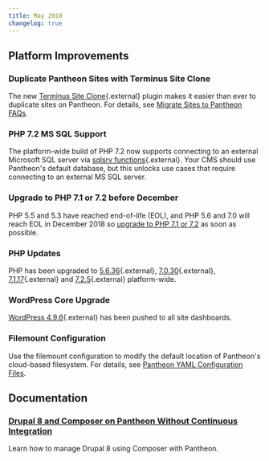 ```yaml
---
title: May 2018
changelog: true
---
```

## Platform Improvements
### Duplicate Pantheon Sites with Terminus Site Clone
The new [Terminus Site Clone](https://github.com/pantheon-systems/terminus-site-clone-plugin){.external} plugin makes it easier than ever to duplicate sites on Pantheon. For details, see <a href="/docs/migrate/#how-do-i-clone-an-existing-pantheon-site" data-proofer-ignore>Migrate Sites to Pantheon FAQs</a>.
### PHP 7.2 MS SQL Support
The platform-wide build of PHP 7.2 now supports connecting to an external Microsoft SQL server via [sqlsrv functions](http://php.net/manual/en/ref.sqlsrv.php){.external}. Your CMS should use Pantheon's default database, but this unlocks use cases that require connecting to an external MS SQL server.
### Upgrade to PHP 7.1 or 7.2 before December
PHP 5.5 and 5.3 have reached end-of-life (EOL), and PHP 5.6 and 7.0 will reach EOL in December 2018 so [upgrade to PHP 7.1 or 7.2](/docs/php-versions/) as soon as possible.
### PHP Updates
PHP has been upgraded to [5.6.36](http://www.php.net/ChangeLog-5.php#5.6.36){.external}, [7.0.30](
http://www.php.net/ChangeLog-7.php#7.0.30){.external}, [7.1.17](http://www.php.net/ChangeLog-7.php#7.1.17){.external} and [7.2.5](
http://www.php.net/ChangeLog-7.php#7.2.5){.external} platform-wide.
### WordPress Core Upgrade
[WordPress 4.9.6](https://github.com/pantheon-systems/WordPress/pull/159){.external} has been pushed to all site dashboards.
### Filemount Configuration
Use the filemount configuration to modify the default location of Pantheon's cloud-based filesystem. For details, see [Pantheon YAML Configuration Files](/docs/pantheon-yml/#filemount-path).
## Documentation

### [Drupal 8 and Composer on Pantheon Without Continuous Integration](/docs/guides/drupal-8-composer-no-ci/)
Learn how to manage Drupal 8 using Composer with Pantheon.
